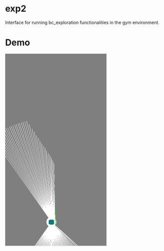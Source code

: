 # exp2
Interface for running bc_exploration functionalities in the gym environment.

# Demo
![Alt Text](demo/ColoredEgoCostmapRandomAisleTurnEnv.gif)

